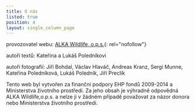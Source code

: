 ```yaml
---
title: O nás
listed: true
position: 4
layout: single_column_page
---
```

provozovatel webu: [ALKA Wildlife, o.p.s.][1]{: rel="nofollow"}

autoři textů: Kateřina a Lukáš Poledníkovi 

autoři fotografií: Jiří Bohdal, Václav Hlaváč, Andreas Kranz, Sergi
Munne, Kateřina Poledníková, Lukáš Poledník, Jiří Preclík

Tento web byl vytvořen za finanční podpory EHP fondů 2009-2014 a
Ministerstva životního prostředí. Za jeho obsah je výhradně odpovědná
ALKA Wildlife,o.p.s. a nelze ji v žádném případě považovat za názor
donora nebo Ministerstva životního prostředí.



[1]: http://www.alkawildlife.eu

